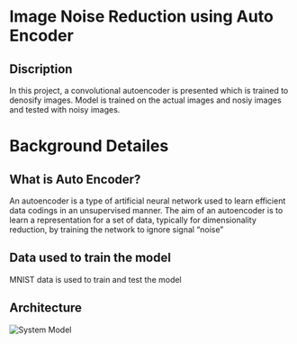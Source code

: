 # Image Noise Reduction using Auto Encoder
## Discription
In this project, a convolutional autoencoder is presented which is trained to denosify images. Model is trained on the actual images and nosiy images and tested with noisy images. 

# Background Detailes
## What is Auto Encoder?
An autoencoder is a type of artificial neural network used to learn efficient data codings in an unsupervised manner. The aim of an autoencoder is to learn a representation for a set of data, typically for dimensionality reduction, by training the network to ignore signal “noise”

## Data used to train the model
MNIST data is used to train and test the model

## Architecture 
![System Model](Images/AutoEncoder.png)
